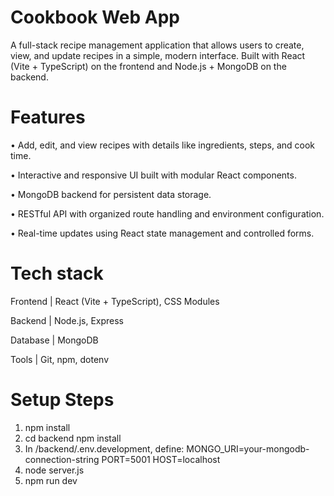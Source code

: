 # Cookbook Web App

A full-stack recipe management application that allows users to create, view, and update recipes in a simple, modern interface. Built with React (Vite + TypeScript) on the frontend and Node.js + MongoDB on the backend.

# Features

• Add, edit, and view recipes with details like ingredients, steps, and cook time.

• Interactive and responsive UI built with modular React components.

• MongoDB backend for persistent data storage.

• RESTful API with organized route handling and environment configuration.

• Real-time updates using React state management and controlled forms.

# Tech stack

Frontend | React (Vite + TypeScript), CSS Modules

Backend | Node.js, Express

Database | MongoDB

Tools | Git, npm, dotenv

# Setup Steps

1. npm install
2. cd backend npm install
3. In /backend/.env.development, define:
   MONGO_URI=your-mongodb-connection-string
   PORT=5001
   HOST=localhost
4. node server.js
5. npm run dev
